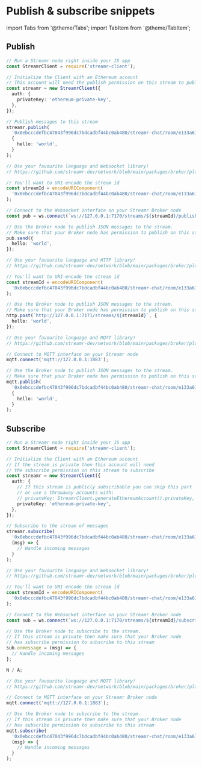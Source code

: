 # Publish & subscribe snippets

import Tabs from '@theme/Tabs';
import TabItem from '@theme/TabItem';

## Publish

<Tabs groupId="environment">
  <TabItem value="light-node" label="Light node">

```ts
// Run a Streamr node right inside your JS app
const StreamrClient = require('streamr-client');

// Initialize the Client with an Ethereum account
// This account will need the publish permission on this stream to publish
const streamr = new StreamrClient({
  auth: {
    privateKey: 'ethereum-private-key',
  },
});

// Publish messages to this stream
streamr.publish(
  '0x0ebcccdefbc47043f996dc7bdcadbf44bc0ab480/streamr-chat/room/e133a612-0b26-426a-b751-99cc420ca31d',
  {
    hello: 'world',
  }
);
```

</TabItem>
<TabItem value="bn-websocket" label="Broker node websocket">

```ts
// Use your favourite language and Websocket library!
// https://github.com/streamr-dev/network/blob/main/packages/broker/plugins.md

// You'll want to URI-encode the stream id
const streamId = encodeURIComponent(
  '0x0ebcccdefbc47043f996dc7bdcadbf44bc0ab480/streamr-chat/room/e133a612-0b26-426a-b751-99cc420ca31d'
);

// Connect to the Websocket interface on your Streamr Broker node
const pub = ws.connect(`ws://127.0.0.1:7170/streams/${streamId}/publish`);

// Use the Broker node to publish JSON messages to the stream.
// Make sure that your Broker node has permission to publish on this stream
pub.send({
  hello: 'world',
});
```

</TabItem>

<TabItem value="bn-http" label="Broker node HTTP">

```ts
// Use your favourite language and HTTP library!
// https://github.com/streamr-dev/network/blob/main/packages/broker/plugins.md

// You'll want to URI-encode the stream id
const streamId = encodeURIComponent(
  '0x0ebcccdefbc47043f996dc7bdcadbf44bc0ab480/streamr-chat/room/e133a612-0b26-426a-b751-99cc420ca31d'
);

// Use the Broker node to publish JSON messages to the stream.
// Make sure that your Broker node has permission to publish on this stream
http.post(`http://127.0.0.1:7171/streams/${streamId}`, {
  hello: 'world',
});
```

</TabItem>

<TabItem value="bn-mqtt" label="Broker node MQTT">

```ts
// Use your favourite language and MQTT library!
// https://github.com/streamr-dev/network/blob/main/packages/broker/plugins.md

// Connect to MQTT interface on your Streamr node
mqtt.connect('mqtt://127.0.0.1:1883');

// Use the Broker node to publish JSON messages to the stream.
// Make sure that your Broker node has permission to publish on this stream
mqtt.publish(
  '0x0ebcccdefbc47043f996dc7bdcadbf44bc0ab480/streamr-chat/room/e133a612-0b26-426a-b751-99cc420ca31d',
  {
    hello: 'world',
  }
);
```

</TabItem>
</Tabs>

## Subscribe

<Tabs groupId="environment">
  
  <TabItem value="light-node" label="Light node">

```ts
// Run a Streamr node right inside your JS app
const StreamrClient = require('streamr-client');

// Initialize the Client with an Ethereum account
// If the stream is private then this account will need
// the subscribe permission on this stream to subscribe
const streamr = new StreamrClient({
  auth: {
    // If this stream is publicly subscribable you can skip this part
    // or use a throwaway accounts with:
    // privateKey: StreamrClient.generateEthereumAccount().privateKey,
    privateKey: 'ethereum-private-key',
  },
});

// Subscribe to the stream of messages
streamr.subscribe(
  '0x0ebcccdefbc47043f996dc7bdcadbf44bc0ab480/streamr-chat/room/e133a612-0b26-426a-b751-99cc420ca31d',
  (msg) => {
    // Handle incoming messages
  }
);
```

</TabItem>
<TabItem value="bn-websocket" label="Broker node websocket">

```ts
// Use your favourite language and Websocket library!
// https://github.com/streamr-dev/network/blob/main/packages/broker/plugins.md

// You'll want to URI-encode the stream id
const streamId = encodeURIComponent(
  '0x0ebcccdefbc47043f996dc7bdcadbf44bc0ab480/streamr-chat/room/e133a612-0b26-426a-b751-99cc420ca31d'
);

// Connect to the Websocket interface on your Streamr Broker node
const sub = ws.connect(`ws://127.0.0.1:7170/streams/${streamId}/subscribe`);

// Use the Broker node to subscribe to the stream.
// If this stream is private then make sure that your Broker node
// has subscribe permission to subscribe to this stream
sub.onmessage = (msg) => {
  // Handle incoming messages
};
```

</TabItem>

<TabItem value="bn-http" label="Broker node HTTP">

```ts
N / A;
```

</TabItem>

<TabItem value="bn-mqtt" label="Broker node MQTT">

```ts
// Use your favourite language and MQTT library!
// https://github.com/streamr-dev/network/blob/main/packages/broker/plugins.md

// Connect to MQTT interface on your Streamr Broker node
mqtt.connect('mqtt://127.0.0.1:1883');

// Use the Broker node to subscribe to the stream.
// If this stream is private then make sure that your Broker node
// has subscribe permission to subscribe to this stream
mqtt.subscribe(
  '0x0ebcccdefbc47043f996dc7bdcadbf44bc0ab480/streamr-chat/room/e133a612-0b26-426a-b751-99cc420ca31d',
  (msg) => {
    // Handle incoming messages
  }
);
```

</TabItem>
</Tabs>
